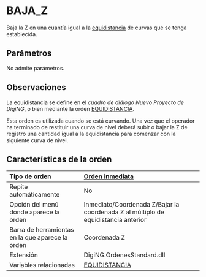 # BAJA\_Z

Baja la Z en una cuantía igual a la [equidistancia]() de curvas que se tenga establecida.

## Parámetros

No admite parámetros.

## Observaciones

La equidistancia se define en el _cuadro de diálogo Nuevo Proyecto de DigiNG_, o bien mediante la orden [EQUIDISTANCIA](EQUIDISTANCIA.html).

Esta orden es utilizada cuando se está curvando. Una vez que el operador ha terminado de restituir una curva de nivel deberá subir o bajar la Z de registro una cantidad igual a la equidistancia para comenzar con la siguiente curva de nivel.

## Características de la orden

| Tipo de orden | [Orden inmediata]() |
| :--- | :--- |
| Repite automáticamente | No |
| Opción del menú donde aparece la orden | Inmediato/Coordenada Z/Bajar la coordenada Z al múltiplo de equidistancia anterior |
| Barra de herramientas en la que aparece la orden | Coordenada Z |
| Extensión | DigiNG.OrdenesStandard.dll |
| Variables relacionadas | [EQUIDISTANCIA](EQUIDISTANCIA.html) |

